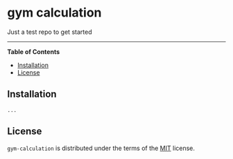 # gym calculation

Just a test repo to get started

-----

**Table of Contents**

- [Installation](#installation)
- [License](#license)

## Installation

```console
...
```

## License

`gym-calculation` is distributed under the terms of the [MIT](https://spdx.org/licenses/MIT.html) license.
